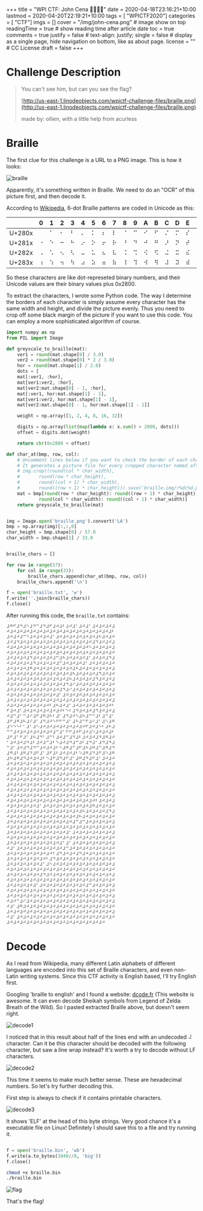 +++
title = "WPI CTF: John Cena 🎺🎺🎺🎺"
date = 2020-04-18T23:16:21+10:00
lastmod = 2020-04-20T22:19:21+10:00
tags = [ "WPICTF2020"]
categories = [ "CTF"]
imgs = []
cover = "/img/john-cena.png"  # image show on top
readingTime = true  # show reading time after article date
toc = true
comments = true
justify = false  # text-align: justify;
single = false  # display as a single page, hide navigation on bottom, like as about page.
license = ""  # CC License
draft = false
+++

# Challenge Description

>You can't see him, but can you see the flag?
>
>[http://us-east-1.linodeobjects.com/wpictf-challenge-files/braille.png](http://us-east-1.linodeobjects.com/wpictf-challenge-files/braille.png)
>
>made by: ollien, with a little help from acurless



# Braille

The first clue for this challenge is a URL to a PNG image. This is how it looks:

![braille](/img/john-cena-braille.png)

Apparently, it's something written in Braille. We need to do an "OCR" of this picture first, and then decode it.

According to [Wikipedia](https://en.wikipedia.org/wiki/Braille), 6-dot Braille patterns are coded in Unicode as this:

|   | 0 | 1 | 2 | 3 | 4 | 5 | 6 | 7 | 8 | 9 | A | B | C | D | E | F |
|---|---|---|---|---|---|---|---|---|---|---|---|---|---|---|---|---|
| U+280x |⠀ | ⠁ | ⠂ | ⠃ | ⠄ | ⠅ | ⠆ | ⠇ | ⠈ | ⠉ | ⠊ | ⠋ | ⠌ | ⠍ | ⠎ | ⠏ | 
| U+281x |⠐ | ⠑ | ⠒ | ⠓ | ⠔ | ⠕ | ⠖ | ⠗ | ⠘ | ⠙ | ⠚ | ⠛ | ⠜ | ⠝ | ⠞ | ⠟ | 
| U+282x |⠠ | ⠡ | ⠢ | ⠣ | ⠤ | ⠥ | ⠦ | ⠧ | ⠨ | ⠩ | ⠪ | ⠫ | ⠬ | ⠭ | ⠮ | ⠯ | 
| U+283x |⠰ | ⠱ | ⠲ | ⠳ | ⠴ | ⠵ | ⠶ | ⠷ | ⠸ | ⠹ | ⠺ | ⠻ | ⠼ | ⠽ | ⠾ | ⠿ | 

So these characters are like dot-represeted binary numbers, and their Unicode values are their binary values plus 0x2800.

To extract the characters, I wrote some Python code. The way I determine the borders of each character is simply assume every character has the same width and height, and divide the picture evenly. Thus you need to crop off some black margin of the picture if you want to use this code. You can employ a more sophisticated algorithm of course.

```python
import numpy as np
from PIL import Image

def greyscale_to_braille(mat):
	ver1 = round(mat.shape[0] / 3.0)
	ver2 = round(mat.shape[0] * 2 / 3.0)
	hor = round(mat.shape[1] / 2.0)
	dots = [
	mat[:ver1, :hor],
	mat[ver1:ver2, :hor],
	mat[ver2:mat.shape[0] - 1, :hor],
	mat[:ver1, hor:mat.shape[1] - 1],
	mat[ver1:ver2, hor:mat.shape[1] - 1],
	mat[ver2:mat.shape[0] - 1, hor:mat.shape[1] - 1]]

	weight = np.array([1, 2, 4, 8, 16, 32])

	digits = np.array(list(map(lambda x: x.sum() > 2000, dots)))
	offset = digits.dot(weight)

	return chr(0x2800 + offset)

def char_at(bmp, row, col):
	# Uncomment lines below if you want to check the border of each character is correct.
	# It generates a picture file for every cropped character named after the row and col.
	# img.crop((round(col * char_width), 
	# 		round(row * char_height), 
	# 		round((col + 1) * char_width), 
	# 		round((row + 1) * char_height))).save('braille-img/r%dc%d.png' % (row, col))
	mat = bmp[round(row * char_height): round((row + 1) * char_height), 
			round(col * char_width): round((col + 1) * char_width)]
	return greyscale_to_braille(mat)


img = Image.open('braille.png').convert('LA')
bmp = np.array(img)[:,:,0]
char_height = bmp.shape[0] / 57.0
char_width = bmp.shape[1] / 33.0


braille_chars = []

for row in range(57):
	for col in range(33):
		braille_chars.append(char_at(bmp, row, col))
	braille_chars.append('\n')

f = open('braille.txt', 'w')
f.write(''.join(braille_chars))
f.close()
```

After running this code, the `braille.txt` contains:

```
⠼⠛⠋⠼⠙⠼⠑⠼⠙⠉⠼⠙⠼⠋⠼⠚⠼⠃⠼⠚⠼⠁⠼⠚⠼⠁⠼⠚⠼⠚⠼⠚⠼
⠚⠼⠚⠼⠚⠼⠚⠼⠚⠼⠚⠼⠚⠼⠚⠼⠚⠼⠚⠼⠚⠼⠚⠼⠚⠼⠚⠼⠚⠼⠚⠼⠃
⠼⠚⠼⠚⠼⠉⠑⠼⠚⠼⠚⠼⠚⠼⠁⠼⠚⠼⠚⠼⠚⠼⠚⠼⠚⠼⠚⠼⠓⠼⠚⠼⠚
⠼⠚⠼⠙⠼⠚⠼⠚⠼⠚⠼⠚⠼⠚⠼⠚⠼⠚⠼⠚⠼⠚⠼⠚⠼⠚⠼⠙⠼⠚⠼⠚⠼
⠚⠼⠚⠼⠚⠼⠚⠼⠚⠼⠚⠼⠚⠼⠚⠼⠚⠼⠚⠼⠚⠼⠚⠼⠚⠑⠼⠚⠼⠚⠼⠚⠼
⠚⠼⠚⠼⠚⠼⠚⠼⠚⠼⠚⠼⠚⠼⠚⠼⠚⠼⠚⠼⠚⠼⠚⠼⠚⠼⠚⠼⠚⠼⠚⠼⠚
⠼⠚⠼⠚⠼⠚⠼⠙⠼⠚⠼⠚⠼⠚⠼⠉⠼⠓⠼⠚⠼⠚⠼⠚⠼⠁⠼⠚⠼⠚⠼⠙⠼
⠚⠼⠚⠼⠚⠼⠚⠼⠙⠼⠚⠼⠚⠼⠚⠼⠉⠼⠚⠼⠚⠼⠚⠼⠁⠼⠚⠼⠚⠼⠚⠼⠚
⠼⠚⠼⠚⠼⠚⠼⠛⠼⠚⠼⠚⠼⠚⠼⠚⠼⠚⠼⠚⠼⠓⠼⠚⠼⠚⠼⠚⠼⠚⠼⠚⠼
⠚⠼⠚⠼⠚⠼⠚⠼⠚⠼⠚⠼⠚⠼⠚⠼⠚⠼⠚⠼⠓⠼⠚⠼⠚⠼⠚⠼⠙⠼⠚⠼⠚
⠼⠚⠼⠚⠼⠚⠼⠚⠼⠚⠼⠚⠼⠚⠼⠚⠼⠚⠼⠓⠼⠚⠼⠚⠼⠚⠼⠙⠼⠚⠼⠚⠼
⠚⠼⠚⠼⠚⠼⠚⠼⠚⠼⠚⠼⠚⠼⠚⠼⠚⠼⠙⠼⠊⠼⠚⠼⠚⠼⠚⠼⠚⠼⠚⠼⠚
⠼⠚⠼⠚⠼⠚⠼⠚⠼⠚⠼⠚⠼⠚⠼⠚⠼⠙⠼⠊⠼⠚⠼⠚⠼⠚⠼⠚⠼⠚⠼⠚⠼
⠚⠼⠚⠼⠚⠼⠚⠼⠚⠼⠚⠼⠚⠼⠚⠼⠁⠼⠚⠼⠚⠼⠚⠼⠚⠼⠚⠼⠚⠼⠚⠼⠚
⠼⠚⠼⠚⠼⠚⠼⠚⠼⠚⠼⠚⠼⠚⠼⠚⠼⠚⠼⠚⠼⠚⠼⠚⠼⠚⠼⠚⠼⠚⠼⠚⠼
⠚⠼⠚⠼⠚⠼⠚⠼⠚⠼⠚⠼⠚⠃⠼⠓⠼⠚⠼⠁⠼⠚⠼⠚⠼⠚⠼⠚⠼⠚⠼⠚⠃
⠋⠼⠚⠼⠁⠼⠚⠼⠚⠼⠚⠼⠚⠼⠚⠼⠚⠃⠑⠃⠼⠙⠼⠚⠼⠚⠼⠙⠼⠚⠼⠚⠼
⠚⠼⠉⠼⠁⠉⠼⠊⠼⠋⠼⠛⠼⠓⠃⠼⠁⠼⠙⠼⠚⠑⠼⠓⠼⠉⠉⠼⠃⠼⠉⠼⠁
⠼⠋⠼⠛⠼⠓⠼⠊⠼⠁⠼⠙⠼⠚⠑⠋⠋⠉⠼⠁⠼⠓⠼⠉⠋⠼⠊⠼⠁⠼⠑⠼⠛
⠼⠑⠑⠑⠃⠁⠼⠁⠼⠑⠼⠚⠼⠚⠼⠚⠼⠚⠼⠚⠼⠚⠼⠚⠋⠼⠚⠼⠑⠃⠼⠓⠼
⠉⠉⠼⠚⠼⠚⠼⠚⠼⠚⠼⠚⠼⠚⠼⠉⠼⠁⠋⠋⠼⠚⠋⠼⠚⠼⠑⠼⠚⠼⠚⠼⠃
⠼⠋⠼⠁⠋⠼⠁⠼⠓⠼⠙⠁⠼⠉⠃⠼⠚⠼⠉⠼⠙⠼⠃⠼⠚⠼⠚⠼⠙⠼⠛⠼⠚
⠁⠼⠚⠼⠚⠼⠙⠼⠃⠼⠚⠼⠉⠼⠃⠑⠼⠚⠼⠙⠼⠉⠼⠃⠼⠙⠼⠁⠼⠙⠼⠙⠼
⠉⠼⠁⠼⠚⠼⠙⠼⠙⠉⠼⠚⠼⠚⠼⠃⠑⠼⠛⠼⠉⠼⠋⠼⠓⠼⠛⠼⠉⠼⠛⠼⠙
⠼⠛⠼⠃⠼⠛⠼⠙⠼⠋⠼⠁⠼⠋⠼⠃⠼⠚⠼⠚⠼⠃⠑⠼⠛⠼⠙⠼⠋⠼⠑⠼⠛
⠼⠓⠼⠛⠼⠙⠼⠚⠼⠚⠼⠃⠑⠼⠋⠼⠙⠼⠋⠼⠁⠼⠛⠼⠙⠼⠋⠼⠁⠼⠚⠼⠚
⠼⠚⠼⠚⠼⠚⠼⠚⠼⠚⠼⠚⠼⠚⠼⠚⠼⠚⠼⠚⠼⠚⠼⠚⠼⠚⠼⠚⠼⠚⠼⠚⠼
⠚⠼⠚⠼⠚⠼⠚⠼⠚⠼⠚⠼⠚⠼⠚⠼⠚⠼⠚⠼⠚⠼⠚⠼⠚⠼⠚⠼⠚⠼⠚⠼⠚
⠼⠚⠼⠚⠼⠚⠼⠚⠼⠚⠼⠚⠼⠚⠼⠚⠼⠚⠼⠚⠼⠚⠼⠚⠼⠚⠼⠚⠼⠚⠼⠚⠼
⠚⠼⠚⠼⠚⠼⠚⠼⠚⠼⠚⠼⠚⠼⠚⠼⠚⠼⠚⠼⠚⠼⠚⠼⠚⠼⠚⠼⠚⠼⠚⠼⠚
⠼⠚⠼⠚⠼⠚⠼⠚⠼⠚⠼⠚⠼⠚⠼⠚⠼⠚⠼⠚⠼⠚⠼⠚⠼⠚⠼⠚⠼⠚⠼⠚⠼
⠚⠼⠚⠼⠚⠼⠚⠼⠚⠼⠚⠼⠚⠼⠚⠼⠚⠼⠚⠼⠚⠼⠚⠼⠚⠼⠚⠼⠚⠼⠚⠼⠚
⠼⠚⠼⠚⠼⠚⠼⠚⠼⠚⠼⠚⠼⠚⠼⠚⠼⠚⠼⠚⠼⠚⠼⠚⠼⠚⠼⠚⠼⠚⠼⠚⠼
⠚⠼⠚⠼⠚⠼⠚⠼⠚⠼⠚⠼⠚⠼⠚⠼⠚⠼⠚⠼⠚⠼⠚⠼⠚⠼⠚⠃⠼⠚⠼⠚⠼
⠚⠼⠚⠼⠚⠼⠚⠼⠚⠼⠁⠼⠚⠼⠚⠼⠚⠼⠚⠼⠚⠼⠚⠼⠚⠼⠛⠼⠚⠼⠚⠼⠚
⠼⠚⠼⠚⠼⠚⠼⠚⠼⠚⠼⠚⠼⠚⠼⠚⠼⠚⠼⠚⠼⠚⠼⠓⠼⠚⠼⠚⠼⠚⠼⠙⠼
⠚⠼⠚⠼⠚⠼⠚⠼⠚⠼⠚⠼⠚⠼⠚⠼⠚⠼⠚⠼⠚⠼⠓⠼⠚⠼⠚⠼⠚⠼⠚⠼⠚
⠼⠚⠼⠚⠼⠚⠼⠚⠼⠚⠼⠚⠼⠚⠼⠚⠼⠚⠼⠚⠼⠉⠼⠉⠼⠚⠼⠚⠼⠚⠼⠚⠼
⠚⠼⠚⠼⠚⠼⠚⠼⠚⠼⠚⠼⠚⠼⠚⠼⠚⠼⠚⠼⠚⠼⠚⠼⠚⠼⠚⠼⠚⠼⠚⠼⠚
⠼⠚⠼⠚⠼⠚⠼⠚⠼⠚⠼⠚⠼⠚⠼⠚⠼⠚⠼⠁⠼⠚⠼⠚⠼⠚⠼⠚⠼⠚⠼⠚⠼
⠚⠼⠚⠼⠚⠼⠚⠼⠚⠼⠚⠼⠚⠼⠚⠼⠚⠼⠚⠼⠚⠼⠚⠼⠚⠼⠚⠼⠚⠼⠚⠼⠚
⠼⠚⠼⠚⠼⠚⠼⠚⠼⠚⠼⠚⠼⠚⠼⠚⠼⠁⠼⠁⠼⠚⠼⠚⠼⠚⠼⠚⠼⠚⠼⠚⠼
⠚⠼⠁⠼⠚⠼⠚⠼⠚⠼⠚⠼⠚⠼⠚⠼⠚⠼⠉⠼⠚⠼⠚⠼⠚⠼⠚⠼⠚⠼⠚⠼⠚
⠼⠚⠼⠚⠼⠚⠼⠚⠼⠚⠼⠚⠼⠚⠃⠼⠙⠼⠚⠼⠚⠼⠙⠼⠚⠼⠚⠼⠚⠼⠚⠼⠚
⠼⠚⠼⠚⠼⠚⠼⠚⠼⠚⠼⠚⠃⠼⠙⠼⠚⠼⠚⠼⠚⠼⠚⠼⠚⠼⠚⠼⠚⠼⠚⠼⠚
⠼⠚⠼⠚⠼⠚⠼⠚⠼⠚⠼⠁⠼⠑⠼⠚⠼⠚⠼⠚⠼⠚⠼⠚⠼⠚⠼⠚⠼⠚⠼⠚⠼
⠚⠼⠚⠼⠚⠼⠚⠼⠚⠼⠚⠼⠚⠼⠚⠼⠚⠼⠚⠼⠚⠼⠚⠼⠚⠼⠚⠼⠚⠼⠚⠼⠚
⠼⠚⠼⠚⠼⠚⠼⠚⠼⠚⠼⠙⠼⠚⠼⠚⠼⠚⠼⠚⠼⠚⠼⠚⠼⠚⠼⠚⠼⠚⠼⠚⠼
⠚⠼⠚⠼⠚⠼⠚⠼⠚⠼⠚⠼⠚⠼⠚⠼⠚⠼⠚⠼⠚⠼⠚⠼⠚⠼⠚⠼⠚⠼⠚⠼⠚
⠼⠚⠼⠚⠼⠚⠼⠚⠼⠁⠼⠚⠼⠚⠼⠚⠼⠚⠼⠚⠼⠚⠼⠚⠼⠉⠼⠚⠼⠚⠼⠚⠼
⠚⠼⠚⠼⠚⠼⠚⠼⠚⠼⠚⠼⠚⠼⠚⠼⠚⠼⠚⠼⠚⠼⠚⠼⠚⠼⠚⠼⠚⠼⠚⠼⠚
⠼⠚⠼⠚⠼⠚⠼⠚⠼⠚⠼⠚⠼⠚⠼⠚⠼⠚⠼⠚⠼⠚⠼⠚⠼⠚⠼⠚⠼⠚⠼⠚⠼
⠚⠼⠚⠉⠼⠊⠼⠚⠼⠚⠼⠚⠼⠚⠼⠚⠼⠚⠼⠚⠼⠚⠼⠚⠼⠚⠼⠚⠼⠚⠼⠚⠼
⠚⠼⠁⠼⠛⠼⠚⠼⠚⠼⠚⠼⠚⠼⠚⠼⠚⠼⠚⠼⠚⠼⠚⠼⠚⠼⠚⠼⠚⠼⠚⠼⠚
⠼⠚⠼⠚⠼⠚⠼⠚⠼⠚⠼⠚⠼⠚⠼⠚⠼⠚⠼⠚⠼⠚⠼⠚⠼⠚⠼⠚⠼⠚⠼⠚⠼
⠚⠼⠁⠼⠚⠼⠚⠼⠚⠼⠚⠼⠚⠼⠚⠼⠚⠼⠚⠼⠚⠼⠚⠼⠚⠼⠚⠼⠚⠼⠚⠼⠚
⠼⠚⠼⠚⠼⠚⠼⠚⠼⠚⠼⠚⠼⠚⠼⠚⠼⠚⠼⠚⠼⠚⠼⠚⠼⠚⠼⠚⠼⠚⠀⠀⠀
```

# Decode

As I read from Wikipedia, many different Latin alphabets of different languages are encoded into this set of Braille characters, and even non-Latin writing systems. Since this CTF activity is English based, I'll try English first.

Googling 'braille to english' and I found a website: [dcode.fr](https://www.dcode.fr/braille-alphabet) (This website is awesome. It can even decode Sheikah symbols from Legend of Zelda: Breath of the Wild). So I pasted extracted Braille above, but doesn't seem right.

![decode1](/img/john-cena-decode1.png)

I noticed that in this result about half of the lines end with an undecoded ⠼ character. Can it be this character should be decoded with the following character, but saw a line wrap instead? It's worth a try to decode without LF characters.

![decode2](/img/john-cena-decode2.png)

This time it seems to make much better sense. These are hexadecimal numbers. So let's try further decoding this.

First step is always to check if it contains printable characters.

![decode3](/img/john-cena-decode3.png)

It shows 'ELF' at the head of this byte strings. Very good chance it's a executable file on Linux! Definitely I should save this to a file and try running it.

```python

f = open('braille.bin', 'wb')
f.write(a.to_bytes(3840//8, 'big'))
f.close()

```

```bash
chmod +x braille.bin
./braille.bin
```

![flag](/img/john-cena-flag.png)

That's the flag!
